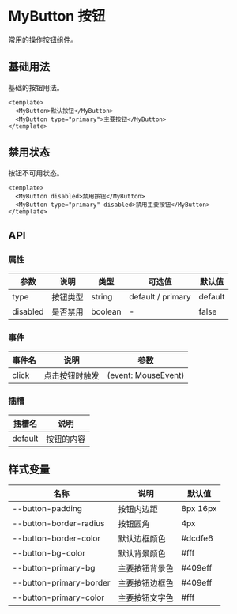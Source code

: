 # MyButton 按钮

常用的操作按钮组件。

## 基础用法

基础的按钮用法。

```vue
<template>
  <MyButton>默认按钮</MyButton>
  <MyButton type="primary">主要按钮</MyButton>
</template>
```

## 禁用状态

按钮不可用状态。

```vue
<template>
  <MyButton disabled>禁用按钮</MyButton>
  <MyButton type="primary" disabled>禁用主要按钮</MyButton>
</template>
```

## API

### 属性

| 参数 | 说明 | 类型 | 可选值 | 默认值 |
|------|------|------|------|------|
| type | 按钮类型 | string | default / primary | default |
| disabled | 是否禁用 | boolean | - | false |

### 事件

| 事件名 | 说明 | 参数 |
|------|------|------|
| click | 点击按钮时触发 | (event: MouseEvent) |

### 插槽

| 插槽名 | 说明 |
|------|------|
| default | 按钮的内容 |

## 样式变量

| 名称 | 说明 | 默认值 |
|------|------|------|
| --button-padding | 按钮内边距 | 8px 16px |
| --button-border-radius | 按钮圆角 | 4px |
| --button-border-color | 默认边框颜色 | #dcdfe6 |
| --button-bg-color | 默认背景颜色 | #fff |
| --button-primary-bg | 主要按钮背景色 | #409eff |
| --button-primary-border | 主要按钮边框色 | #409eff |
| --button-primary-color | 主要按钮文字色 | #fff |